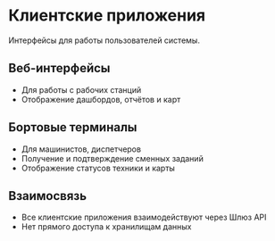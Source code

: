 # Клиентские приложения

Интерфейсы для работы пользователей системы.

## Веб-интерфейсы
- Для работы с рабочих станций
- Отображение дашбордов, отчётов и карт

## Бортовые терминалы
- Для машинистов, диспетчеров
- Получение и подтверждение сменных заданий
- Отображение статусов техники и карты

## Взаимосвязь
- Все клиентские приложения взаимодействуют через Шлюз API
- Нет прямого доступа к хранилищам данных
